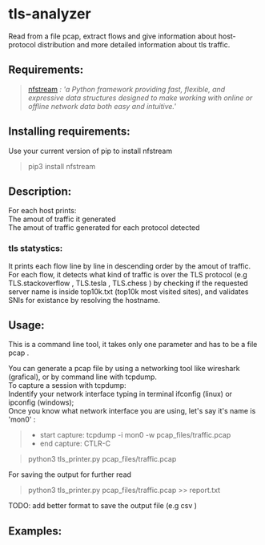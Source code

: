 # tls-analyzer
Read from a file pcap, extract flows and give information about host-protocol distribution and more detailed information about tls traffic.

## Requirements:
  >[nfstream](https://github.com/nfstream/nfstream) *: 'a Python framework providing fast, flexible, and expressive data structures designed to make working with online or offline network data both easy and intuitive.'*  
  
## Installing requirements:  
  Use your current version of pip to install nfstream
  > pip3 install nfstream
  
## Description:
  For each host prints:  
    The amout of traffic it generated  
    The amout of traffic generated for each protocol detected  
### tls statystics:  
  It prints each flow line by line in descending order by the amout of traffic.  
  For each flow, it detects what kind of traffic is over the TLS protocol (e.g TLS.stackoverflow , TLS.tesla , TLS.chess ) by checking if the requested server name is inside top10k.txt (top10k most visited sites), and validates SNIs for existance by resolving the hostname.

## Usage:  
  This is a command line tool, it takes only one parameter and has to be a file pcap .  
  
  You can generate a pcap file by using a networking tool like wireshark (grafical), or by command line with tcpdump.  
  To capture a session with tcpdump:  
  Indentify your network interface typing in terminal ifconfig (linux) or ipconfig (windows);  
  Once you know what network interface you are using, let's say it's name is 'mon0' :  
  > * start capture:  tcpdump -i mon0 -w pcap_files/traffic.pcap
  > * end capture: CTLR-C
    
    
  > python3 tls_printer.py pcap_files/traffic.pcap
  
  For saving the output for further read  
  > python3 tls_printer.py pcap_files/traffic.pcap >> report.txt  
  
  TODO: add better format to save the output file (e.g csv )
  
## Examples:
  
    
  
  
  
